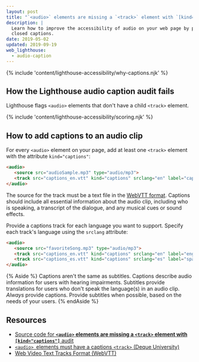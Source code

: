 ```yaml
---
layout: post
title: "`<audio>` elements are missing a `<track>` element with `[kind=\"captions\"]`"
description: |
  Learn how to improve the accessibility of audio on your web page by providing
  closed captions.
date: 2019-05-02
updated: 2019-09-19
web_lighthouse:
  - audio-caption
---
```


{% include 'content/lighthouse-accessibility/why-captions.njk' %}

## How the Lighthouse audio caption audit fails

Lighthouse flags `<audio>` elements that don't have a child `<track>` element.

<!--
***Todo*** I tried very hard to get this audit to fail.
But no matter what, it seems to pass,
even with all sorts of crazy errors.
See glitch: [meggin-accessibility-assets](https://glitch.com/edit/#!/meggin-accessibiity-assets)
<figure class="w-figure">
  <img class="w-screenshot" src="" alt="Lighthouse audit showing Audio element missing captions">
</figure>
-->

{% include 'content/lighthouse-accessibility/scoring.njk' %}

## How to add captions to an audio clip

For every `<audio>` element on your page, add at least one `<track>` element
with the attribute `kind="captions"`:

```html
<audio>
   <source src="audioSample.mp3" type="audio/mp3">
   <track src="captions_en.vtt" kind="captions" srclang="en" label="captions">
</audio>
```

The source for the track must be a text file in the
[WebVTT format](https://developer.mozilla.org/en-US/docs/Web/API/WebVTT_API).
Captions should include all essential information about the audio clip,
including who is speaking, a transcript of the dialogue,
and any musical cues or sound effects.

Provide a captions track for each language you want to support.
Specify each track's language using the `srclang` attribute:

```html
<audio>
   <source src="favoriteSong.mp3" type="audio/mp3">
   <track src="captions_en.vtt" kind="captions" srclang="en" label="english_captions">
   <track src="captions_es.vtt" kind="captions" srclang="es" label="spanish_captions">
</audio>
```

{% Aside %}
Captions aren't the same as subtitles. Captions describe audio information for
users with hearing impairments. Subtitles provide translations for users who
don't speak the language(s) in an audio clip. _Always_ provide captions.
Provide subtitles when possible, based on the needs of your users.
{% endAside %}

## Resources

- [Source code for **`<audio>` elements are missing a `<track>` element with `[kind="captions"]`** audit](https://github.com/GoogleChrome/lighthouse/blob/master/lighthouse-core/audits/accessibility/audio-caption.js)
- [`<audio> `elements must have a captions `<track>` (Deque University)](https://dequeuniversity.com/rules/axe/3.3/audio-caption)
- [Web Video Text Tracks Format (WebVTT)](https://developer.mozilla.org/en-US/docs/Web/API/WebVTT_API)
